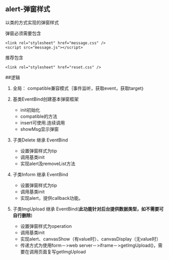 alert-弹窗样式
---
以类的方式实现的弹窗样式

弹窗必须需要包含

    <link rel="stylesheet" href="message.css" />
    <script src="message.js"></script>

推荐包含

    <link rel="stylesheet" href="reset.css" />
    
##逻辑
1. 全局：
  compatible兼容模式｛事件监听，获取event，获取target｝
  
2. 基类EventBind创建基本弹窗框架
   + init初始化
   + compatible的方法
   + insert可使用.连续调用
   + showMsg显示弹窗

3. 子类Delete 继承 EventBind
   + 设置弹窗样式为tip
   + 调用基类init
   + 实现alert及removeList方法
  
4. 子类Inform 继承 EventBind
   + 设置弹窗样式为tip
   + 调用基类init
   + 实现alert，提供callback功能。

5. 子类ImgUpload 继承 EventBind(**此功能针对后台提供数据类型，如不需要可自行删除**)
   + 设置弹窗样式为operation
   + 调用基类init
   + 实现alert、canvasShow（有value时）、canvasDisplay（无value时）
   + 传递方式为使用form－>web server－>iframe－>getImgUpload()，需要在调用页面复写getImgUpload


